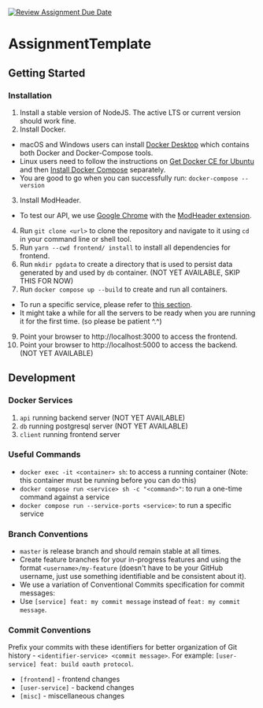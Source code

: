 [![Review Assignment Due Date](https://classroom.github.com/assets/deadline-readme-button-24ddc0f5d75046c5622901739e7c5dd533143b0c8e959d652212380cedb1ea36.svg)](https://classroom.github.com/a/6BOvYMwN)
# AssignmentTemplate

## Getting Started

### Installation

1. Install a stable version of NodeJS. The active LTS or current version should work fine.
2. Install Docker.

- macOS and Windows users can install [Docker Desktop](https://www.docker.com/products/docker-desktop) which contains both Docker and Docker-Compose tools.
- Linux users need to follow the instructions on [Get Docker CE for Ubuntu](https://docs.docker.com/install/linux/docker-ce/ubuntu/) and then [Install Docker Compose](https://docs.docker.com/compose/install/) separately.
- You are good to go when you can successfully run:
  `docker-compose --version`

3. Install ModHeader.

- To test our API, we use [Google Chrome](https://www.google.com/chrome/) with the [ModHeader extension](https://chrome.google.com/webstore/detail/modheader/idgpnmonknjnojddfkpgkljpfnnfcklj?hl=en).

4. Run `git clone <url>` to clone the repository and navigate to it using `cd` in your command line or shell tool.
5. Run `yarn --cwd frontend/ install` to install all dependencies for frontend.
6. Run `mkdir pgdata` to create a directory that is used to persist data generated by and used by `db` container. (NOT YET AVAILABLE, SKIP THIS FOR NOW)
7. Run `docker compose up --build` to create and run all containers.

- To run a specific service, please refer to [this section](#useful-commands).
- It might take a while for all the servers to be ready when you are running it for the first time. (so please be patient ^.^)

9. Point your browser to http://localhost:3000 to access the frontend.
10. Point your browser to http://localhost:5000 to access the backend. (NOT YET AVAILABLE)

## Development

### Docker Services

1. `api` running backend server (NOT YET AVAILABLE)
2. `db` running postgresql server (NOT YET AVAILABLE)
3. `client` running frontend server

### Useful Commands

- `docker exec -it <container> sh`: to access a running container (Note: this container must be running before you can do this)
- `docker compose run <service> sh -c "<command>"`: to run a one-time command against a service
- `docker compose run --service-ports <service>`: to run a specific service

### Branch Conventions

- `master` is release branch and should remain stable at all times.
- Create feature branches for your in-progress features and using the format `<username>/my-feature` (doesn't have to be your GitHub username, just use something identifiable and be consistent about it).
- We use a variation of Conventional Commits specification for commit messages:
- Use `[service] feat: my commit message` instead of `feat: my commit message`.

### Commit Conventions

Prefix your commits with these identifiers for better organization of Git history - `<identifier-service> <commit message>`. For example: `[user-service] feat: build oauth protocol`.

- `[frontend]` - frontend changes
- `[user-service]` - backend changes
- `[misc]` - miscellaneous changes


